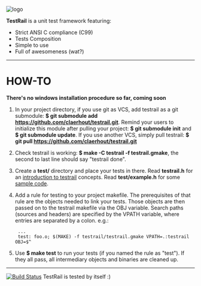 ![logo](https://github.com/claerhout/testrail/raw/master/testrail-logo.png)

**TestRail** is a unit test framework featuring:
* Strict ANSI C compliance (C99)
* Tests Composition
* Simple to use
* Full of awesomeness (wat?)

-------------------------------------------------------------------------------

# HOW-TO

**There's no windows installation procedure so far, coming soon**

1. In your project directory,
   if you use git as VCS, add testrail as a git submodule:
   **$ git submodule add https://github.com/claerhout/testrail.git**.
   Remind your users to initialize this module after pulling your project:
   **$ git submodule init** and **$ git submodule update**.
   If you use another VCS, simply pull testrail:
   **$ git pull https://github.com/claerhout/testrail.git**
2. Check testrail is working: **$ make -C testrail -f testrail.gmake**,
   the second to last line should say "testrail done".
3. Create a **test/** directory and place your tests in there.
   Read **testrail.h** for an [introduction to testrail](https://github.com/claerhout/testrail/blob/master/testrail.h) concepts.
   Read **test/example.h** for some [sample code](https://github.com/claerhout/testrail/blob/master/test/example.c).
4. Add a rule for testing to your project makefile.
   The prerequisites of that rule are the objects needed to link your tests.
   Those objects are then passed on to the testrail makefile via the OBJ variable.
   Search paths (sources and headers) are specified by the VPATH variable, where entries are separated by a colon.
   e.g.:

		...
		test: foo.o; $(MAKE) -f testrail/testrail.gmake VPATH=.:testrail OBJ=$^

5. Use **$ make test** to run your tests (if you named the rule as "test").
   If they all pass, all intermediary objects and binaries are cleaned up.

-------------------------------------------------------------------------------

[![Build Status](https://secure.travis-ci.org/claerhout/testrail.png?branch=master)](http://travis-ci.org/claerhout/testrail)
TestRail is tested by itself :)